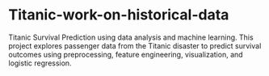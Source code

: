 # Titanic-work-on-historical-data
Titanic Survival Prediction using data analysis and machine learning. This project explores passenger data from the Titanic disaster to predict survival outcomes using preprocessing, feature engineering, visualization, and logistic regression.
